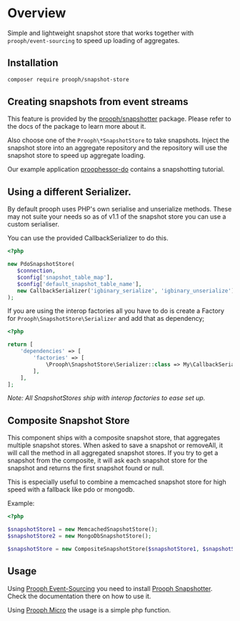 # Overview

Simple and lightweight snapshot store that works together with `prooph/event-sourcing` to speed up loading of aggregates.

## Installation

```bash
composer require prooph/snapshot-store
```

## Creating snapshots from event streams

This feature is provided by the [prooph/snapshotter](https://github.com/prooph/snapshotter) package.
Please refer to the docs of the package to learn more about it.

Also choose one of the `Prooph\*SnapshotStore` to take snapshots.
Inject the snapshot store into an aggregate repository and the repository will use the snapshot store to speed up
aggregate loading.

Our example application [proophessor-do](https://github.com/prooph/proophessor-do) contains a snapshotting tutorial.

## Using a different Serializer. 

By default prooph uses PHP's own serialise and unserialize methods. These may not suite your needs so as of v1.1 of the snapshot store you can use a custom serialiser. 

You can use the provided CallbackSerializer to do this.

```php
<?php

new PdoSnapshotStore(
   $connection,
   $config['snapshot_table_map'],
   $config['default_snapshot_table_name'],
   new CallbackSerializer('igbinary_serialize', 'igbinary_unserialize')
);
```

If you are using the interop factories all you have to do is create a Factory for `Prooph\SnapshotStore\Serializer` and add that as dependency;

```php
<?php

return [
	'dependencies' => [
		'factories' => [
		    \Prooph\SnapshotStore\Serializer::class => My\CallbackSerializerFactory::class,
		],
	],
];
``` 

*Note: All SnapshotStores ship with interop factories to ease set up.*

## Composite Snapshot Store

This component ships with a composite snapshot store, that aggregates multiple snapshot stores. When asked to save a
snapshot or removeAll, it will call the method in all aggregated snapshot stores. If you try to get a snapshot from the
composite, it will ask each snapshot store for the snapshot and returns the first snapshot found or null.

This is especially useful to combine a memcached snapshot store for high speed with a fallback like pdo or mongodb.

Example:

```php
<?php

$snapshotStore1 = new MemcachedSnapshotStore();
$snapshotStore2 = new MongoDbSnapshotStore();

$snapshotStore = new CompositeSnapshotStore($snapshotStore1, $snapshotStore2);
```

## Usage

Using [Prooph Event-Sourcing](https://github.com/prooph/event-sourcing/) you need to install [Prooph Snapshotter](https://github.com/prooph/snapshotter).
Check the documentation there on how to use it.

Using [Prooph Micro](https://github.com/prooph/micro/) the usage is a simple php function.
